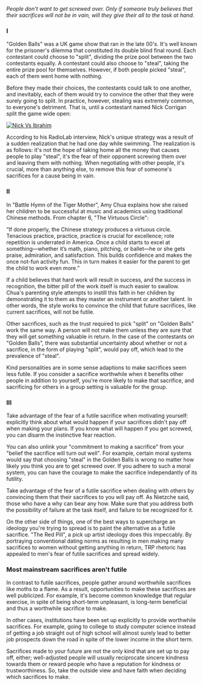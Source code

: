 *People don't want to get screwed over. Only if someone truly believes that their sacrifices will not be in vain, will they give their all to the task at hand.*

### I

"Golden Balls" was a UK game show that ran in the late 00's. It's well known for the prisoner's dilemma that constituted its double blind final round. Each contestant could choose to "split", dividing the prize pool between the two contestants equally. A contestant could also choose to "steal", taking the entire prize pool for themselves. However, if both people picked "steal", each of them went home with nothing.

Before they made their choices, the contestants could talk to one another, and inevitably, each of them would try to convince the other that they were surely going to split. In practice, however, stealing was extremely common, to everyone's detriment. That is, until a contestant named Nick Corrigan split the game wide open:

[![Nick Vs Ibrahim](http://img.youtube.com/vi/a7hbjUauHb8/0.jpg)](http://www.youtube.com/watch?v=a7hbjUauHb8)

According to his RadioLab interview, Nick's unique strategy was a result of a sudden realization that he had one day while swimming. The realization is as follows: it's not the hope of taking home all the money that causes people to play "steal", it's the fear of their opponent screwing them over and leaving them with nothing. When negotiating with other people, it's crucial, more than anything else, to remove this fear of someone's sacrifices for a cause being in vain.

### II

In "Battle Hymn of the Tiger Mother", Amy Chua explains how she raised her children to be successful at music and academics using traditional Chinese methods. From chapter 6, "The Virtuous Circle":

“If done properly, the Chinese strategy produces a virtuous circle. Tenacious practice, practice, practice is crucial for excellence; rote repetition is underrated in America. Once a child starts to excel at something—whether it’s math, piano, pitching, or ballet—he or she gets praise, admiration, and satisfaction. This builds confidence and makes the once not-fun activity fun. This in turn makes it easier for the parent to get the child to work even more.”

If a child believes that hard work will result in success, and the success in recognition, the bitter pill of the work itself is much easier to swallow. Chua's parenting style attempts to instill this faith in her children by demonstrating it to them as they master an instrument or another talent. In other words, the style works to convince the child that future sacrifices, like current sacrifices, will not be futile.

Other sacrifices, such as the trust required to pick "split" on "Golden Balls" work the same way. A person will not make them unless they are sure that they will get something valuable in return. In the case of the contestants on "Golden Balls", there was substantial uncertainty about whether or not a sacrifice, in the form of playing "split", would pay off, which lead to the prevalence of "steal".

Kind personalities are in some sense adaptions to make sacrifices seem less futile. If you consider a sacrifice worthwhile when it benefits other people in addition to yourself, you're more likely to make that sacrifice, and sacrificing for others in a group setting is valuable for the group.

### III

Take advantage of the fear of a futile sacrifice when motivating yourself: explicitly think about what would happen if your sacrifices didn't pay off when making your plans. If you know what will happen if you get screwed, you can disarm the instinctive fear reaction.

You can also unlink your "commitment to making a sacrifice" from your "belief the sacrifice will turn out well". For example, certain moral systems would say that choosing "steal" in the Golden Balls is wrong no matter how likely you think you are to get screwed over. If you adhere to such a moral system, you can have the courage to make the sacrifice independantly of its futility.

Take advantage of the fear of a futile sacrifice when dealing with others by convincing them that their sacrifices to you will pay off. As Nietzche said, those who have a why can bear any how. Make sure that you address both the possibility of failure at the task itself, and failure to be recognized for it.

On the other side of things, one of the best ways to supercharge an ideology you're trying to spread is to paint the alternative as a futile sacrifice. "The Red Pill", a pick up artist ideology does this impeccably. By portraying conventional dating norms as resulting in men making many sacrifices to women without getting anything in return, TRP rhetoric has appealed to men's fear of futile sacrifices and spread widely.

### Most mainstream sacrifices aren't futile

In contrast to futile sacrifices, people gather around worthwhile sacrifices like moths to a flame. As a result, opportunities to make these sacrifices are well publicized. For example, it's become common knowledge that regular exercise, in spite of being short-term unpleasant, is long-term beneficial and thus a worthwhile sacrifice to make.

In other cases, institutions have been set up explicitly to provide worthwhile sacrifices. For example, going to college to study computer science instead of getting a job straight out of high school will almost surely lead to better job prospects down the road in spite of the lower income in the short term.

Sacrifices made to your future are not the only kind that are set up to pay off, either; well-adjusted people will usually reciprocate sincere kindness towards them or reward people who have a reputation for kindness or trustworthiness. So, take the outside view and have faith when deciding which sacrifices to make.
